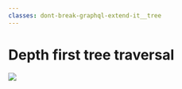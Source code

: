 ```yaml
---
classes: dont-break-graphql-extend-it__tree
---
```


# Depth first tree traversal

<img src="/dont-break-graphql-extend-it/tree.png" />
